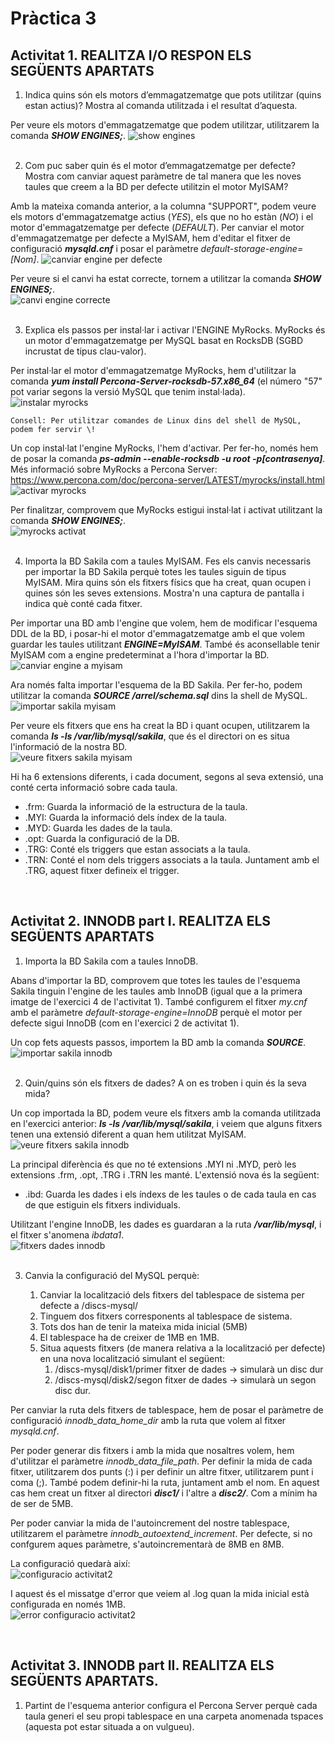 # Pràctica 3

## Activitat 1. REALITZA I/O RESPON ELS SEGÜENTS APARTATS


1. Indica quins són els motors d’emmagatzematge que pots utilitzar (quins estan actius)? Mostra al comanda utilitzada i el resultat d’aquesta.</br>

Per veure els motors d'emmagatzematge que podem utilitzar, utilitzarem la comanda <i><b>SHOW ENGINES;</b></i>.
![show engines](img/Screenshot_1.png) </br></br>

2. Com puc saber quin és el motor d’emmagatzematge per defecte? Mostra com canviar aquest paràmetre de tal manera que les noves taules que creem a la BD per defecte utilitzin el motor MyISAM?

Amb la mateixa comanda anterior,  a la columna "SUPPORT", podem veure els motors d'emmagatzematge actius (<i>YES</i>), els que no ho estàn (<i>NO</i>) i el motor d'emmagatzematge per defecte (<i>DEFAULT</i>). Per canviar el motor d'emmagatzematge per defecte a MyISAM, hem d'editar el fitxer de configuració <i><b>mysqld.cnf</b></i> i posar el paràmetre <i>default-storage-engine=[Nom]</i>. ![canviar engine per defecte](img/Screenshot_2.png) </br>

Per veure si el canvi ha estat correcte, tornem a utilitzar la comanda <i><b>SHOW ENGINES;</b></i>. </br>
![canvi engine correcte](img/Screenshot_3.png) </br></br>

3. Explica els passos per instal·lar i activar l'ENGINE MyRocks. MyRocks és un motor d'emmagatzematge per MySQL basat en RocksDB (SGBD incrustat de tipus clau-valor).</br>

Per instal·lar el motor d'emmagatzematge MyRocks, hem d'utilitzar la comanda <i><b>yum install Percona-Server-rocksdb-57.x86_64</b></i> (el número "57" pot variar segons la versió MySQL que tenim instal·lada). </br> ![instalar myrocks](img/Screenshot_4.png)</br>

    Consell: Per utilitzar comandes de Linux dins del shell de MySQL, podem fer servir \!

Un cop instal·lat l'engine MyRocks, l'hem d'activar. Per fer-ho, només hem de posar la comanda <i><b>ps-admin --enable-rocksdb -u root -p[contrasenya]</b></i>. Més informació sobre MyRocks a Percona Server: https://www.percona.com/doc/percona-server/LATEST/myrocks/install.html</br> ![activar myrocks](img/Screenshot_5.png)</br>

Per finalitzar, comprovem que MyRocks estigui instal·lat i activat utilitzant la comanda <i><b>SHOW ENGINES;</b></i>. </br> ![myrocks activat](img/Screenshot_6.png) </br></br>

4. Importa la BD Sakila com a taules MyISAM. Fes els canvis necessaris per importar la BD Sakila perquè totes les taules siguin de tipus MyISAM. Mira quins són els fitxers físics que ha creat, quan ocupen i quines són les seves extensions. Mostra'n una captura de pantalla i indica què conté cada fitxer.</br>

Per importar una BD amb l'engine que volem, hem de modificar l'esquema DDL de la BD, i posar-hi el motor d'emmagatzematge amb el que volem guardar les taules utilitzant <i><b>ENGINE=MyISAM</b></i>. També és aconsellable tenir MyISAM com a engine predeterminat a l'hora d'importar la BD. </br> ![canviar engine a myisam](img/Screenshot_7.png) </br>

Ara només falta importar l'esquema de la BD Sakila. Per fer-ho, podem utilitzar la comanda <i><b>SOURCE /arrel/schema.sql</b></i> dins la shell de MySQL. </br> ![importar sakila myisam](img/Screenshot_8.png) </br>

Per veure els fitxers que ens ha creat la BD i quant ocupen, utilitzarem la comanda <i><b>ls -ls /var/lib/mysql/sakila</b></i>, que és el directori on es situa l'informació de la nostra BD. </br> ![veure fitxers sakila myisam](img/Screenshot_9.png) </br>

Hi ha 6 extensions diferents, i cada document, segons al seva extensió, una conté certa informació sobre cada taula. </br>

- .frm: Guarda la informació de la estructura de la taula.
- .MYI: Guarda la informació dels índex de la taula.
- .MYD: Guarda les dades de la taula.
- .opt: Guarda la configuració de la DB.
- .TRG: Conté els triggers que estan associats a la taula.
- .TRN: Conté el nom dels triggers associats a la taula. Juntament amb el .TRG, aquest fitxer defineix el trigger.

</br>

## Activitat 2. INNODB part I. REALITZA ELS SEGÜENTS APARTATS


1. Importa la BD Sakila com a taules InnoDB. </br>

Abans d'importar la BD, comprovem que totes les taules de l'esquema Sakila tinguin l'engine de les taules amb InnoDB (igual que a la primera imatge de l'exercici 4 de l'activitat 1). També configurem el fitxer <i>my.cnf</i> amb el paràmetre <i>default-storage-engine=InnoDB</i> perquè el motor per defecte sigui InnoDB (com en l'exercici 2 de activitat 1).

Un cop fets aquests passos, importem la BD amb la comanda <i><b>SOURCE</b></i>. </br> ![importar sakila innodb](img/Screenshot_10.png) </br></br>

2. Quin/quins són els fitxers de dades? A on es troben i quin és la seva mida? </br>

Un cop importada la BD, podem veure els fitxers amb la comanda utilitzada en l'exercici anterior: <i><b>ls -ls /var/lib/mysql/sakila</b></i>, i veiem que alguns fitxers tenen una extensió diferent a quan hem utilitzat MyISAM. </br> ![veure fitxers sakila innodb](img/Screenshot_11.png) </br>

La principal diferència és que no té extensions .MYI ni .MYD, però les extensions .frm, .opt, .TRG i .TRN les manté. L'extensió nova és la següent: </br>

- .ibd: Guarda les dades i els índexs de les taules o de cada taula en cas de que estiguin els fitxers individuals.

Utilitzant l'engine InnoDB, les dades es guardaran a la ruta <i><b>/var/lib/mysql</b></i>, i el fitxer s'anomena <i>ibdata1</i>. </br> ![fitxers dades innodb](img/Screenshot_12.png) </br></br>

3. Canvia la configuració del MySQL perquè: </br>

    1. Canviar la localització dels fitxers del tablespace de sistema per defecte a /discs-mysql/
    2. Tinguem dos fitxers corresponents al tablespace de sistema.
    3. Tots dos han de tenir la mateixa mida inicial (5MB) 
    4. El tablespace ha de creixer de 1MB en 1MB.
    5. Situa aquests fitxers (de manera relativa a la localització per defecte) en una nova localització simulant el següent:
        1. /discs-mysql/disk1/primer fitxer de dades → simularà un disc dur
        2. /discs-mysql/disk2/segon fitxer de dades → simularà un segon disc dur. </br>
        
Per canviar la ruta dels fitxers de tablespace, hem de posar el paràmetre de configuració <i>innodb_data_home_dir</i> amb la ruta que volem al fitxer <i>mysqld.cnf</i>.

Per poder generar dis fitxers i amb la mida que nosaltres volem, hem d'utilitzar el paràmetre <i>innodb_data_file_path</i>. Per definir la mida de cada fitxer, utilitzarem dos punts (:) i per definir un altre fitxer, utilitzarem punt i coma (;). També podem definir-hi la ruta, juntament amb el nom. En aquest cas hem creat un fitxer al directori <i><b>disc1/</b></i> i l'altre a <i><b>disc2/</b></i>. Com a mínim ha de ser de 5MB.

Per poder canviar la mida de l'autoincrement del nostre tablespace, utilitzarem el paràmetre <i>innodb_autoextend_increment</i>. Per defecte, si no confgurem aques paràmetre, s'autoincrementarà de 8MB en 8MB. </br>

La configuració quedarà així: </br> ![configuracio activitat2](img/Screenshot_15.png) </br>

I aquest és el missatge d'error que veiem al .log quan la mida inicial està configurada en només 1MB. </br> ![error configuracio activitat2](img/Screenshot_16.png) </br>

</br>

## Activitat 3. INNODB part II. REALITZA ELS SEGÜENTS APARTATS.


1. Partint de l'esquema anterior configura el Percona Server perquè cada taula generi el seu propi tablespace en una carpeta anomenada tspaces (aquesta pot estar situada a on vulgueu). </br>

